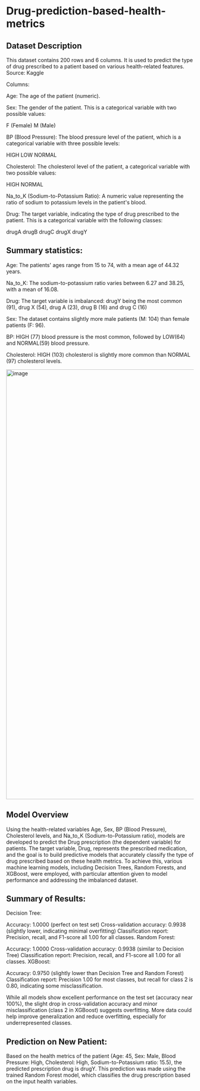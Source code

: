 # Drug-prediction-based-health-metrics

## Dataset Description
This dataset contains 200 rows and 6 columns. It is used to predict the type of drug prescribed to a patient based on various health-related features. Source: Kaggle

Columns:

Age: The age of the patient (numeric).

Sex: The gender of the patient. This is a categorical variable with two possible values:

F (Female)
M (Male)

BP (Blood Pressure): The blood pressure level of the patient, which is a categorical variable with three possible levels:

HIGH
LOW
NORMAL

Cholesterol: The cholesterol level of the patient, a categorical variable with two possible values:

HIGH
NORMAL

Na_to_K (Sodium-to-Potassium Ratio): A numeric value representing the ratio of sodium to potassium levels in the patient's blood.

Drug: The target variable, indicating the type of drug prescribed to the patient. This is a categorical variable with the following classes:

drugA
drugB
drugC
drugX
drugY

## Summary statistics: 
Age: The patients' ages range from 15 to 74, with a mean age of 44.32 years.

Na_to_K: The sodium-to-potassium ratio varies between 6.27 and 38.25, with a mean of 16.08.

Drug: The target variable is imbalanced: drugY being the most common (91), drug X (54), drug A (23), drug B (16) and drug C (16)

Sex: The dataset contains slightly more male patients (M: 104) than female patients (F: 96).

BP: HIGH (77) blood pressure is the most common, followed by LOW(64) and NORMAL(59) blood pressure.

Cholesterol: HIGH (103) cholesterol is slightly more common than NORMAL (97) cholesterol levels.

<img width="1151" alt="image" src="https://github.com/user-attachments/assets/a11e5ad6-fca8-499d-863e-9051c2038538" />

## Model Overview

Using the health-related variables Age, Sex, BP (Blood Pressure), Cholesterol levels, and Na_to_K (Sodium-to-Potassium ratio), models are developed to predict the Drug prescription (the dependent variable) for patients. The target variable, Drug, represents the prescribed medication, and the goal is to build predictive models that accurately classify the type of drug prescribed based on these health metrics. To achieve this, various machine learning models, including Decision Trees, Random Forests, and XGBoost, were employed, with particular attention given to model performance and addressing the imbalanced dataset.


## Summary of Results:
Decision Tree:

Accuracy: 1.0000 (perfect on test set)
Cross-validation accuracy: 0.9938 (slightly lower, indicating minimal overfitting)
Classification report: Precision, recall, and F1-score all 1.00 for all classes.
Random Forest:

Accuracy: 1.0000
Cross-validation accuracy: 0.9938 (similar to Decision Tree)
Classification report: Precision, recall, and F1-score all 1.00 for all classes.
XGBoost:

Accuracy: 0.9750 (slightly lower than Decision Tree and Random Forest)
Classification report: Precision 1.00 for most classes, but recall for class 2 is 0.80, indicating some misclassification.

While all models show excellent performance on the test set (accuracy near 100%), the slight drop in cross-validation accuracy and minor misclassification (class 2 in XGBoost) suggests overfitting. More data could help improve generalization and reduce overfitting, especially for underrepresented classes.

## Prediction on New Patient: 
Based on the health metrics of the patient (Age: 45, Sex: Male, Blood Pressure: High, Cholesterol: High, Sodium-to-Potassium ratio: 15.5), the predicted prescription drug is drugY. This prediction was made using the trained Random Forest model, which classifies the drug prescription based on the input health variables.











